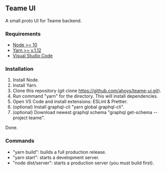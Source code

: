 ## Teame UI
A small proto UI for Teame backend.

### Requirements
- [Node >= 10](https://nodejs.org/en/)
- [Yarn >= v.1.12](https://yarnpkg.com/en/docs/install)
- [Visual Studio Code](https://code.visualstudio.com/download)

### Installation
1. Install Node.
2. Install Yarn.
3. Clone this repository (git clone https://github.com/ahoys/teame-ui.git).
4. Run command "yarn" for the directory. This will install dependencies.
5. Open VS Code and install extensions: ESLint & Prettier.
6. (optional) Install graphql-cli "yarn global graphql-cli".
7. (optional) Download newest graphql schema "graphql get-schema --project teame".

Done.

### Commands
- "yarn build": builds a full production release.
- "yarn start": starts a development server.
- "node dist/server": starts a production server (you must build first).
